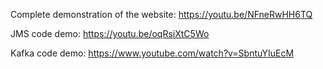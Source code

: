 Complete demonstration of the website: https://youtu.be/NFneRwHH6TQ

JMS code demo: https://youtu.be/oqRsiXtC5Wo

Kafka code demo: https://www.youtube.com/watch?v=SbntuYIuEcM
